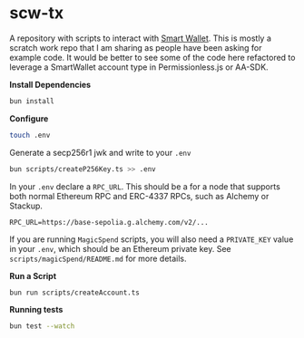 # scw-tx

A repository with scripts to interact with [Smart Wallet](https://github.com/coinbase/smart-wallet). 
This is mostly a scratch work repo that I am sharing as people have been asking for example code. It would be better to see some of the code here refactored to leverage a SmartWallet account type in Permissionless.js or AA-SDK. 

**Install Dependencies**
```bash
bun install
```

**Configure**
```bash
touch .env
```

Generate a secp256r1 jwk and write to your `.env`
```bash
bun scripts/createP256Key.ts >> .env
```

In your `.env` declare a `RPC_URL`. This should be a for a node that supports both normal Ethereum RPC and ERC-4337 RPCs, such as Alchemy or Stackup. 

```
RPC_URL=https://base-sepolia.g.alchemy.com/v2/...
```

If you are running `MagicSpend` scripts, you will also need a `PRIVATE_KEY` value in your `.env`, which should be an Ethereum private key. See `scripts/magicSpend/README.md` for more details. 


**Run a Script**
```bash
bun run scripts/createAccount.ts
```

**Running tests**
```bash
bun test --watch
```